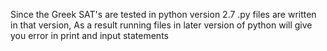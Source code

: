 Since the Greek SAT's are tested in python version 2.7 .py files are written in that version,
As a result running files in later version of python will give you error in print and input statements
